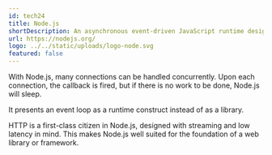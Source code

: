 ```yaml
---
id: tech24
title: Node.js
shortDescription: An asynchronous event-driven JavaScript runtime designed to build scalable network applications
url: https://nodejs.org/
logo: ../../static/uploads/logo-node.svg
featured: false
---
```

With Node.js, many connections can be handled concurrently. Upon each connection, the callback is fired, but if there is no work to be done, Node.js will sleep.

It presents an event loop as a runtime construct instead of as a library.

HTTP is a first-class citizen in Node.js, designed with streaming and low latency in mind. This makes Node.js well suited for the foundation of a web library or framework.